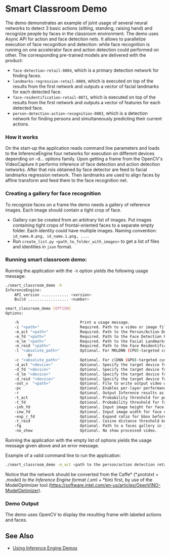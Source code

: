 # Smart Classroom Demo

The demo demonstrates an example of joint usage of several neural networks to detect 3 basic actions (sitting, standing, raising hand) and recognize people by faces in the classroom environment. The demo uses Async API for action and face detection nets. It allows to parallelize execution of face recognition and detection: while face recognition is running on one accelerator face and action detection could performed on other. The corresponding pre-trained models are delivered with the product:

* `face-detection-retail-0004`, which is a primary detection network for finding faces.
* `landmarks-regression-retail-0009`, which is executed on top of the results from the first network and outputs
a vector of facial landmarks for each detected face.
* `face-reidentification-retail-0071`,  which is executed on top of the results from the first network and outputs
a vector of features for each detected face.
* `person-detection-action-recognition-0003`, which is a detection network for finding persons and simultaneously predicting their current actions.

### How it works

On the start-up the application reads command line parameters and loads to the InferenceEngine four networks for execution on different devices depending on -d... options family. Upon getting a frame from the OpenCV's VideoCapture it performs inference of face detection and action detection networks. After that rois obtained by face detector are feed to facial landmarks regression network. Then landmarks are used to align faces by affine transform and feed them to the face recognition net.

### Creating a gallery for face recognition

To recognize faces on a frame the demo needs a gallery of reference images. Each image should contain a tight crop of face.
- Gallery can be created from an arbitrary list of images. Put images containing tight crops of frontal-oriented faces to a separate empty folder. Each identity could have multiple images. Naming convention: `id_name.0.png, id_name.1.png, ...`.
- Run `create_list.py <path_to_folder_with_images>` to get a list of files and identities in `json` format.

### Running smart classroom demo:

Running the application with the <code>-h</code> option yields the following usage message:
```sh
./smart_classroom_demo -h
InferenceEngine:
    API version ............ <version>
    Build .................. <number>

smart_classroom_demo [OPTION]
Options:

    -h                           Print a usage message.
    -i "<path>"                  Required. Path to a video or image file. Default value is "cam" to work with camera.
    -m_act "<path>"              Required. Path to the Person/Action Detection Retail model (.xml) file.
    -m_fd "<path>"               Required. Path to the Face Detection Retail model (.xml) file.
    -m_lm "<path>"               Required. Path to the Facial Landmarks Regression Retail model (.xml) file.
    -m_reid "<path>"             Required. Path to the Face Reidentification Retail model (.xml) file.
    -l "<absolute_path>"         Optional. For MKLDNN (CPU)-targeted custom layers, if any. Absolute path to a shared library with the kernels impl.
          Or
    -c "<absolute_path>"         Optional. For clDNN (GPU)-targeted custom kernels, if any. Absolute path to the xml file with the kernels desc.
    -d_act "<device>"            Optional. Specify the target device for Person/Action Detection Retail (CPU, GPU, FPGA, MYRIAD, or HETERO).
    -d_fd "<device>"             Optional. Specify the target device for Face Detection Retail (CPU, GPU, FPGA, MYRIAD, or HETERO).
    -d_lm "<device>"             Optional. Specify the target device for Landmarks Regression Retail (CPU, GPU, FPGA, MYRIAD, or HETERO).
    -d_reid "<device>"           Optional. Specify the target device for Face Reidentification Retail (CPU, GPU, FPGA, MYRIAD, or HETERO).
    -out_v  "<path>"             Optional. File to write output video with visualization to.
    -pc                          Optional. Enables per-layer performance statistics.
    -r                           Optional. Output Inference results as raw values.
    -t_act                       Optional. Probability threshold for persons/actions detections.
    -t_fd                        Optional. Probability threshold for face detections.
    -inh_fd                      Optional. Input image height for face detector.
    -inw_fd                      Optional. Input image width for face detector.
    -exp_r_fd                    Optional. Expand ratio for bbox before face recognition.
    -t_reid                      Optional. Cosine distance threshold between two vectors for face reidentification.
    -fg                          Optional. Path to a faces gallery in json format.
    -no_show                     Optional. No show processed video.
```

Running the application with the empty list of options yields the usage message given above and an error message.

Example of a valid command line to run the application:
```sh
./smart_classroom_demo -m_act <path to the person/action detection retail model .xml file> -m_fd <path to the face detection retail model .xml file> -m_reid <path to the face reidentification retail model .xml file> -m_lm <path to the landmarks regression retail model .xml file> -fg <path to faces_gallery.json> -i <path to the input video>
```

Notice that the network should be converted from the Caffe* (*.prototxt + *.model) to the Inference Engine format
(*.xml + *bin) first, by use of the ModelOptimizer tool
(https://software.intel.com/en-us/articles/OpenVINO-ModelOptimizer).

### Demo Output

The demo uses OpenCV to display the resulting frame with labeled actions and faces.

## See Also
* [Using Inference Engine Demos](../Readme.md)
